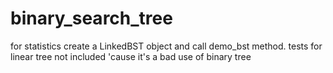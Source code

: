 # binary_search_tree
for statistics create a LinkedBST object 
and call demo_bst method. 
tests for linear tree not included 
'cause it's a bad use of binary tree 
